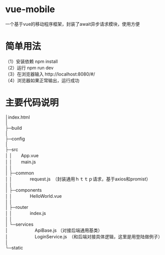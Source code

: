 # vue-mobile
一个基于vue的移动程序框架，封装了await异步请求模块，使用方便

# 简单用法
（1）安装依赖 npm install  
（2）运行 npm run dev  
（3）在浏览器输入 http://localhost:8080/#/  
（4）浏览器如果正常输出，运行成功 

# 主要代码说明
│index.html  
│  
├─build   
│      
├─config  
│        
├─src  
│  │　　App.vue  
│  │　　main.js  
│  │          
│  ├─common  
│  │　　　　request.js　（封装通用ｈｔｔｐ请求，基于axios和promist）  
│  │        
│  ├─components  
│  │　　　　HelloWorld.vue  
│  │        
│  ├─router  
│  │　　　　index.js  
│  │      
│  └─services  
│　　　　　　ApiBase.js （对接后端通用基类）  
│　　　　　　LoginService.js　（和后端对接具体逻辑，这里是用登陆做例子）  
│            
└─static  
        

